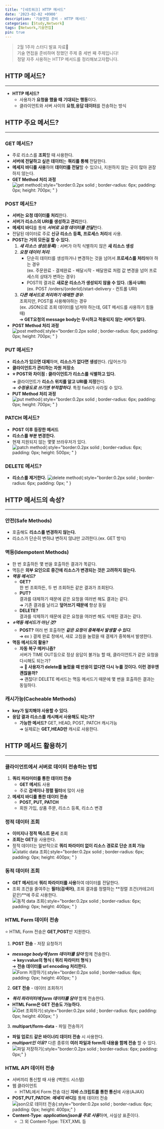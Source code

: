 ```yaml
---
title: "[네트워크] HTTP 메서드"
date: '2023-02-02 +0900'
description: '기술면접 준비 - HTTP 메서드'
categories: [Study,Network]
tags: [Network,기술면접]
pin: true
---
```


> 2월 1주차 스터디 발표 자료📖                                    
> 기술 면접을 준비하며 정했던 주제 중 세번 째 주제입니다!           
> 정말 자주 사용하는 HTTP 메서드를 정리해보고자합니다.

## **HTTP 메서드?** ##
---
* **HTTP 메서드?**
    - 사용자가 **요청을 했을 때** **기대되는 행동**이다.
    - 클라이언트와 서버 사이의 **요청,응답 데이터**를 전송하는 방식

## **HTTP 주요 메서드?** ##
---

### **GET 메서드?** ###
- 주로 리소스를 **조회**할 때 사용한다.                 
- **서버에 전달하고 싶은 데이터**는 **쿼리를 통해** 전달한다.                     
- **메세지 바디를 사용**하여 **데이터를 전달**할 수 있으나, 지원하지 않는 곳이 많아 권장하지 않는다.   
- **GET Method 처리 과정**                  
![get method](/assets/img/get.jpg){:style="border:0.2px solid ; border-radius: 6px; padding: 0px; height: 700px; " }             
### **POST 메서드?** ###
- **서버는 요청 데이터를 처리**한다.
- **서버가 리소스의 URI를 생성하고 관리**한다.                  
- **메세지 바디**를 통해 ***서버로 요청 데이터를 전달***한다.
- 전달된 데이터로 주로 **신규 리소스 등록, 프로세스 처리**에 사용.
- **POST는 거의 모든걸 할 수 있다.**
    1. ***새 리소스 생성(등록)*** : 서버가 아직 식별하지 않은 **새 리소스 생성**              
    2. ***요청 데이터 처리***:
        * 단순히 데이터를 생성하거나 변경하는 것을 넘어서 **프로세스를 처리**해야 하는 경우                            
        (ex. 주문완료 - 결제완료 - 배달시작 - 배달완료 처럼 값 변경을 넘어 프로세스의 상태가 변하는 경우) 
        * POST의 결과로 **새로운 리소스가 생성되지 않을 수 있다.** (**동사 URI**)                   
        (ex. POST /orders/{orderId}/start-delivery - 컨트롤 URI) 
    3. ***다른 메서드로 처리하기 애매한 경우***:              
        조회지만, POST를 사용해야하는 경우             
        (ex. JSON으로 조회 데이터를 넘겨야 하는데, GET 메서드를 사용하기 힘들 때)                
        ➔ **GET요청의 message body는 무시하고 적용되지 않는 서버가 많다.**
- **POST Method 처리 과정**   
![post method](/assets/img/post.jpg){:style="border:0.2px solid ; border-radius: 6px; padding: 0px; height: 700px; " } 
### **PUT 메서드?** ###
- **리소스가 있으면 대체**하며, **리소스가 없다면 생성**한다. (덮어쓰기)      
- **클라이언트가 관리하는 자원 저장소**                            
- **⭐ POST와 차이점 : 클라이언트가 리소스를 식별하고 있다.**                   
➔ 클라이언트가 **리소스 위치를 알고 URI를 지정**한다.   
➔ ***수정용도로 쓰기엔 부적합하다.*** 특정 field가 사라질 수 있다.            
- **PUT Method 처리 과정**             
![put method](/assets/img/put.jpg){:style="border:0.2px solid ; border-radius: 6px; padding: 0px; height: 700px; " }   
### **PATCH 메서드?** ###
- **POST 이후 등장한 메서드**                 
- **리소스를 부분 변경한다.**             
- 현재 지원되지 않는 몇몇 브라우저가 있다.             
![patch method](/assets/img/patch.jpg){:style="border:0.2px solid ; border-radius: 6px; padding: 0px; height: 500px; " }        
### **DELETE 메서드?** ###
- **리소스를 제거한다.**
![delete method](/assets/img/delete.jpg){:style="border:0.2px solid ; border-radius: 6px; padding: 0px; " }

## **HTTP 메서드의 속성?** ##
---
### **안전(Safe Methods)** ###
- 호출해도 **리소스를 변경하지 않는다.**
- 리소스가 단순히 변하냐 변하지 않냐만 고려한다.(ex. GET 방식)

### **멱등(Idempotent Methods)** ###
- 한 번 호출하든 몇 번을 호출하든 결과가 똑같다.
- 멱등은 **외부 요인으로 중간에 리소스가 변경되는 것은 고려하지 않는다.**
- ***멱등 메서드?***
    * **GET?**          
    한 번 조회하든, 두 번 조회하든 같은 결과가 조회된다.                
    * **PUT?**             
    결과를 대체하기 때문에 같은 요청을 여러번 해도 결과는 같다.                         
    ➔ 기존 결과를 날리고 **덮어쓰기 때문에** 항상 동일
    * **DELETE?**             
    결과를 삭제하기 때문에 같은 요청을 여러번 해도 삭제된 결과는 같다.           
- ***⭐멱등 메서드가 아닌 것?***                 
    * **POST?** 여러 번 호출하면 ***같은 요청이 중복해서 발생할 수 있다.***          
    ➔ ex ) 결제 완료 창에서, 새로 고침을 눌렀을 때 결제가 중복해서 발생한다.
- **멱등 메서드의 활용?**
    * **자동 복구 메커니즘?**      
    서버가 TIME OUT등으로 정상 응답이 불가능 할 때, 클라이언트가 같은 요청을 다시해도 되는가?                
    ➔ **🤔 사용자가 delete를 눌렀을 때 반응이 없다면 다시 누를 것이다. 이런 경우엔 괜찮을까?**           
    ➔ 괜찮다! DELETE 메서드는 멱등 메서드기 때문에 몇 번을 호출하든 결과는 동일하다.

### **캐시가능(Cacheable Methods)** ###
- **key가 일치해야 사용할 수 있다.**
- **응답 결과 리소스를 캐시해서 사용해도 되는가?**
    - **가능한 메서드?** GET, HEAD, POST, PATCH 캐시가능            
    ➔ 실제로는 **GET,HEAD만** 캐시로 사용한다.

## **HTTP 메서드 활용하기** ##
---
### **클라이언트에서 서버로 데이터 전송하는 방법** ###
1. **쿼리 파라미터를 통한 데이터 전송**
    * **GET 메서드** 사용
    * 주로 **검색이나 정렬 필터**에 많이 사용
2. **메세지 바디를 통한 데이터 전송**
    * **POST, PUT, PATCH**
    * 회원 가입, 상품 주문, 리소스 등록, 리소스 변경

### **정적 데이터 조회** ###
- **이미지나 정적 텍스트 문서** 조회
- **조회는 GET**을 사용한다.
- 정적 데이터는 일반적으로 **쿼리 파라미터 없이 리소스 경로로 단순 조회 가능**                  
![static data 조회](/assets/img/staticdata.jpg){:style="border:0.2px solid ; border-radius: 6px; padding: 0px; height: 400px; " }

### **동적 데이터 조회** ###
- **GET 메서드**에 **쿼리 파라미터를 사용**하여 데이터를 전달한다.                               
- 조회 조건을 줄여주는 **필터(검색어)**, 조회 결과를 정렬하는 **정렬 조건(카테고리 같은)**에 주로 사용한다.   
![동적 data 조회](/assets/img/dynamic.jpg){:style="border:0.2px solid ; border-radius: 6px; padding: 0px; height: 400px; " }    

### **HTML Form 데이터 전송** ###
⭐ HTML Form 전송은 **GET,POST**만 지원한다.                
1. **POST 전송** - 저장 요청하기     
- ***message body에 form 데이터를 담아*** 함께 전송한다.         
➔ **key=value의 형식 ( 쿼리 파라미터 형식 )**              
➔ **전송 데이터를 url encoding 처리한다.**                
![Form 저장하기](/assets/img/form-post.jpg){:style="border:0.2px solid ; border-radius: 6px; padding: 0px; height: 400px; " }       
2. **GET 전송** - 데이터 조회하기     
- ***쿼리 파라미터에 form 데이터를 담아*** 함께 전송한다.  
- **HTML Form은 GET 전송도 가능하다.**             
![Get 조회하기](/assets/img/form-get.jpg){:style="border:0.2px solid ; border-radius: 6px; padding: 0px; height: 400px; " }        
3. **multipart/form-data** - 파일 전송하기
- **파일 업로드 같은 바이너리 데이터 전송** 시 사용한다.
- ***multipart인 이유?***  다른 종류의 **여러 파일과 form의 내용을 함께 전송** 할 수 있다.   
![파일 저장하기](/assets/img/multipart.jpg){:style="border:0.2px solid ; border-radius: 6px; padding: 0px;" }  

### **HTML API 데이터 전송** ###
- 서버끼리 통신할 때 사용 (백엔드 시스템)             
- 웹 클라이언트                 
    - HTML에서 Form 전송 대신 **자바 스크립트를 통한 통신**에 사용(AJAX)                 
- **POST,PUT,PATCH**: ***메세지 바디***를 통해 데이터 전송  
![json으로 데이터 전송](/assets/img/jsondata.jpg){:style="border:0.2px solid ; border-radius: 6px; padding: 0px; height: 400px;" }             
- **Content-Type**: ***application/json을 주로 사용***하며, 사실상 표준이다.              
    - 그 외 Content-Type: TEXT,XML 등            